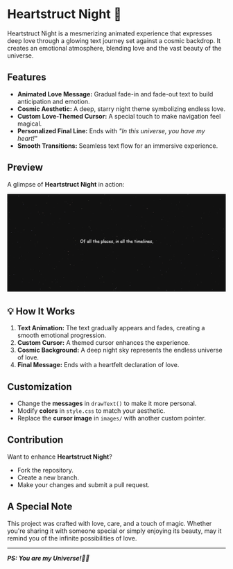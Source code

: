 # Heartstruct Night 🌌  

Heartstruct Night is a mesmerizing animated experience that expresses deep love through a glowing text journey set against a cosmic backdrop. It creates an emotional atmosphere, blending love and the vast beauty of the universe.  

## Features  
- **Animated Love Message:** Gradual fade-in and fade-out text to build anticipation and emotion.  
- **Cosmic Aesthetic:** A deep, starry night theme symbolizing endless love.  
- **Custom Love-Themed Cursor:** A special touch to make navigation feel magical.  
- **Personalized Final Line:** Ends with *"In this universe, you have my heart!"*  
- **Smooth Transitions:** Seamless text flow for an immersive experience.  

## Preview  
A glimpse of **Heartstruct Night** in action:  

![Heartstruct Night Preview](image.png)  

## 💡 How It Works  
1. **Text Animation:** The text gradually appears and fades, creating a smooth emotional progression.  
2. **Custom Cursor:** A themed cursor enhances the experience.  
3. **Cosmic Background:** A deep night sky represents the endless universe of love.  
4. **Final Message:** Ends with a heartfelt declaration of love.  

## Customization  
- Change the **messages** in `drawText()` to make it more personal.  
- Modify **colors** in `style.css` to match your aesthetic.  
- Replace the **cursor image** in `images/` with another custom pointer.  

## Contribution  
Want to enhance **Heartstruct Night**?  
- Fork the repository.  
- Create a new branch.  
- Make your changes and submit a pull request.  

## A Special Note  
This project was crafted with love, care, and a touch of magic. Whether you're sharing it with someone special or simply enjoying its beauty, may it remind you of the infinite possibilities of love.  

---
***PS: You are my Universe!🌌💖***
